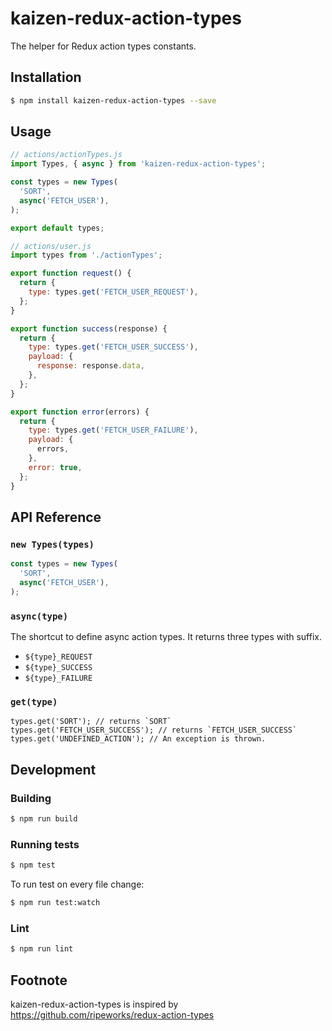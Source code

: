 # kaizen-redux-action-types

The helper for Redux action types constants.

## Installation

```sh
$ npm install kaizen-redux-action-types --save
```

## Usage

```js
// actions/actionTypes.js
import Types, { async } from 'kaizen-redux-action-types';

const types = new Types(
  'SORT',
  async('FETCH_USER'),
);

export default types;
```

```js
// actions/user.js
import types from './actionTypes';

export function request() {
  return {
    type: types.get('FETCH_USER_REQUEST'),
  };
}

export function success(response) {
  return {
    type: types.get('FETCH_USER_SUCCESS'),
    payload: {
      response: response.data,
    },
  };
}

export function error(errors) {
  return {
    type: types.get('FETCH_USER_FAILURE'),
    payload: {
      errors,
    },
    error: true,
  };
}
```

## API Reference

### `new Types(types)`

```js
const types = new Types(
  'SORT',
  async('FETCH_USER'),
);

```

### `async(type)`

The shortcut to define async action types. It returns three types with suffix.

- `${type}_REQUEST`
- `${type}_SUCCESS`
- `${type}_FAILURE`

### `get(type)`

```
types.get('SORT'); // returns `SORT`
types.get('FETCH_USER_SUCCESS'); // returns `FETCH_USER_SUCCESS`
types.get('UNDEFINED_ACTION'); // An exception is thrown.
```

## Development

### Building

```sh
$ npm run build
```

### Running tests

```sh
$ npm test
```

To run test on every file change:

```sh
$ npm run test:watch
```

### Lint

```sh
$ npm run lint
```

## Footnote

kaizen-redux-action-types is inspired by https://github.com/ripeworks/redux-action-types
